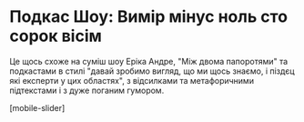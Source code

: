 # Подкас Шоу: Вимір мінус ноль сто сорок вісім

Це щось схоже на суміш шоу Еріка Андре, "Між двома папоротями" та подкастами в стилі "давай зробимо вигляд, що ми щось знаємо, і піздєц які експерти у цих областях", з відсилками та метафоричними підтекстами і з дуже поганим гумором.

[mobile-slider]